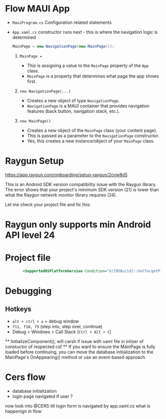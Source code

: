 # Flow MAUI App

*   `MauiProgram.cs` Configuration related statements
*   `App.xaml.cs` constructor runs next - this is where the navigation logic is determined

    ```csharp
    MainPage = new NavigationPage(new MainPage());
    ```

    1.  `MainPage =`
        *   This is assigning a value to the `MainPage` property of the `App` class.
        *   `MainPage` is a property that determines what page the app shows first.

    2.  `new NavigationPage(...)`
        *   Creates a new object of type `NavigationPage`.
        *   `NavigationPage` is a MAUI container that provides navigation features (back button, navigation stack, etc.).

    3.  `new MainPage()`
        *   Creates a new object of the `MainPage` class (your content page).
        *   This is passed as a parameter to the `NavigationPage` constructor.
        *   Yes, this creates a new instance/object of your `MainPage` class.

# Raygun Setup
https://app.raygun.com/onboarding/setup-raygun/2cvw8d5

This is an Android SDK version compatibility issue with the Raygun library. The error shows that your project's minimum SDK version (21) is lower than what the Raygun network monitor library requires (24).

Let me check your project file and fix this:

# Raygun only supports min Android API level 24

# Project file
```xml
		<SupportedOSPlatformVersion Condition="$([MSBuild]::GetTargetPlatformIdentifier('$(TargetFramework)')) == 'android'">24.0</SupportedOSPlatformVersion>
```

# Debugging

## Hotkeys
*   `alt + ctrl + o` = debug window
*   `f11, f10, f5` (step into, step over, continue)
*   Debug > Windows > Call Stack (`Ctrl + Alt + C`)





**             InitializeComponent(); will carsh if issue with xaml file   in inlizer of constuctor of  respected csf **
If you want to ensure the MainPage is fully loaded before continuing, you can move the database initialization to the MainPage's OnAppearing() method or use an event-based approach.


# Cers flow 

* database initialization 
* login page navigated if user ?


now look into @CERS  till login form is navigated by app.xaml.cs what is happenign in flow 